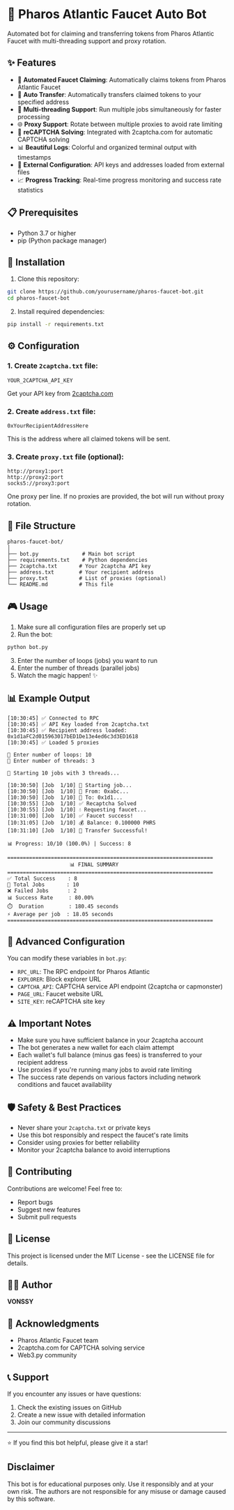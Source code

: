 # 🚰 Pharos Atlantic Faucet Auto Bot

Automated bot for claiming and transferring tokens from Pharos Atlantic Faucet with multi-threading support and proxy rotation.

## ✨ Features

- 🤖 **Automated Faucet Claiming**: Automatically claims tokens from Pharos Atlantic Faucet
- 🔄 **Auto Transfer**: Automatically transfers claimed tokens to your specified address
- 🧵 **Multi-threading Support**: Run multiple jobs simultaneously for faster processing
- 🌐 **Proxy Support**: Rotate between multiple proxies to avoid rate limiting
- 🔐 **reCAPTCHA Solving**: Integrated with 2captcha.com for automatic CAPTCHA solving
- 📊 **Beautiful Logs**: Colorful and organized terminal output with timestamps
- 💾 **External Configuration**: API keys and addresses loaded from external files
- 📈 **Progress Tracking**: Real-time progress monitoring and success rate statistics

## 📋 Prerequisites

- Python 3.7 or higher
- pip (Python package manager)

## 🚀 Installation

1. Clone this repository:
```bash
git clone https://github.com/yourusername/pharos-faucet-bot.git
cd pharos-faucet-bot
```

2. Install required dependencies:
```bash
pip install -r requirements.txt
```

## ⚙️ Configuration

### 1. Create `2captcha.txt` file:
```
YOUR_2CAPTCHA_API_KEY
```
Get your API key from [2captcha.com](https://2captcha.com)

### 2. Create `address.txt` file:
```
0xYourRecipientAddressHere
```
This is the address where all claimed tokens will be sent.

### 3. Create `proxy.txt` file (optional):
```
http://proxy1:port
http://proxy2:port
socks5://proxy3:port
```
One proxy per line. If no proxies are provided, the bot will run without proxy rotation.

## 📝 File Structure

```
pharos-faucet-bot/
│
├── bot.py              # Main bot script
├── requirements.txt    # Python dependencies
├── 2captcha.txt       # Your 2captcha API key
├── address.txt        # Your recipient address
├── proxy.txt          # List of proxies (optional)
└── README.md          # This file
```

## 🎮 Usage

1. Make sure all configuration files are properly set up
2. Run the bot:
```bash
python bot.py
```

3. Enter the number of loops (jobs) you want to run
4. Enter the number of threads (parallel jobs)
5. Watch the magic happen! ✨

## 📊 Example Output

```
[10:30:45] ✅ Connected to RPC
[10:30:45] ✅ API Key loaded from 2captcha.txt
[10:30:45] ✅ Recipient address loaded: 0x1d1aFC2d015963017bED1De13e4ed6c3d3ED1618
[10:30:45] ✅ Loaded 5 proxies

📢 Enter number of loops: 10
🧵 Enter number of threads: 3

🚀 Starting 10 jobs with 3 threads...

[10:30:50] [Job  1/10] 🚀 Starting job...
[10:30:50] [Job  1/10] 🔑 From: 0xabc...
[10:30:50] [Job  1/10] 🎯 To: 0x1d1...
[10:30:55] [Job  1/10] ✅ Recaptcha Solved
[10:30:55] [Job  1/10] 💧 Requesting faucet...
[10:31:00] [Job  1/10] ✅ Faucet success!
[10:31:05] [Job  1/10] 💰 Balance: 0.100000 PHRS
[10:31:10] [Job  1/10] 🎉 Transfer Successful!

📊 Progress: 10/10 (100.0%) | Success: 8

==================================================================
                    📊 FINAL SUMMARY
==================================================================
✅ Total Success    : 8
📢 Total Jobs       : 10
❌ Failed Jobs      : 2
📊 Success Rate     : 80.00%
⏱️  Duration        : 180.45 seconds
⚡ Average per job  : 18.05 seconds
==================================================================
```

## 🔧 Advanced Configuration

You can modify these variables in `bot.py`:

- `RPC_URL`: The RPC endpoint for Pharos Atlantic
- `EXPLORER`: Block explorer URL
- `CAPTCHA_API`: CAPTCHA service API endpoint (2captcha or capmonster)
- `PAGE_URL`: Faucet website URL
- `SITE_KEY`: reCAPTCHA site key

## ⚠️ Important Notes

- Make sure you have sufficient balance in your 2captcha account
- The bot generates a new wallet for each claim attempt
- Each wallet's full balance (minus gas fees) is transferred to your recipient address
- Use proxies if you're running many jobs to avoid rate limiting
- The success rate depends on various factors including network conditions and faucet availability

## 🛡️ Safety & Best Practices

- Never share your `2captcha.txt` or private keys
- Use this bot responsibly and respect the faucet's rate limits
- Consider using proxies for better reliability
- Monitor your 2captcha balance to avoid interruptions

## 🤝 Contributing

Contributions are welcome! Feel free to:
- Report bugs
- Suggest new features
- Submit pull requests

## 📄 License

This project is licensed under the MIT License - see the LICENSE file for details.

## 👨‍💻 Author

**VONSSY**

## 🙏 Acknowledgments

- Pharos Atlantic Faucet team
- 2captcha.com for CAPTCHA solving service
- Web3.py community

## 📞 Support

If you encounter any issues or have questions:
1. Check the existing issues on GitHub
2. Create a new issue with detailed information
3. Join our community discussions

---

⭐ If you find this bot helpful, please give it a star!

## Disclaimer

This bot is for educational purposes only. Use it responsibly and at your own risk. The authors are not responsible for any misuse or damage caused by this software.
